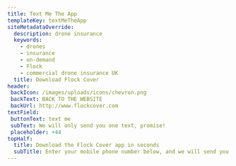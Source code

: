 ```yaml
---
title: Text Me The App
templateKey: textMeTheApp
siteMetadataOverride:
  description: drone insurance
  keywords:
    - drones
    - insurance
    - on-demand
    - Flock
    - commercial drone insurance UK
  title: Download Flock Cover
header:
 backIcon: /images/uploads/icons/chevron.png
 backText: BACK TO THE WEBSITE
 backUrl: http://www.flockcover.com
textField:
 buttonText: text me
 subText: We will only send you one text, promise!
 placeholder: +44
topHalf:
  title: Download the Flock Cover app in seconds
  subTitle: Enter your mobile phone number below, and we will send you a text message to download the app on your device.
---
```

